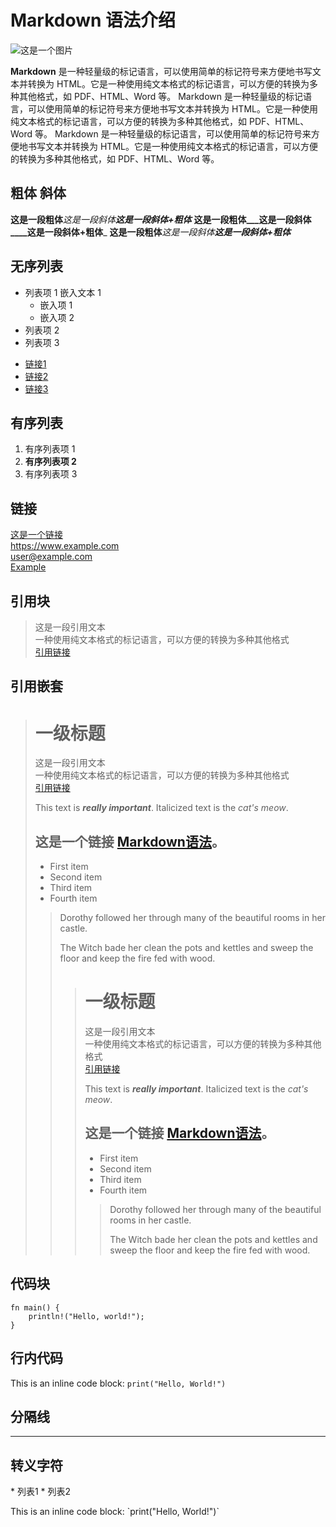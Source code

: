 # Markdown 语法介绍

![这是一个图片](https://markdown.land/wp-content/uploads/2021/06/markdown-512px.png)

__Markdown__ 是一种轻量级的标记语言，可以使用简单的标记符号来方便地书写文本并转换为 HTML。它是一种使用纯文本格式的标记语言，可以方便的转换为多种其他格式，如 PDF、HTML、Word 等。
Markdown 是一种轻量级的标记语言，可以使用简单的标记符号来方便地书写文本并转换为 HTML。它是一种使用纯文本格式的标记语言，可以方便的转换为多种其他格式，如 PDF、HTML、Word 等。
Markdown 是一种轻量级的标记语言，可以使用简单的标记符号来方便地书写文本并转换为 HTML。它是一种使用纯文本格式的标记语言，可以方便的转换为多种其他格式，如 PDF、HTML、Word 等。

## 粗体 斜体
**这是一段粗体***这是一段斜体****这是一段斜体+粗体***
__这是一段粗体___这是一段斜体____这是一段斜体+粗体___
**这是一段粗体**_这是一段斜体_***这是一段斜体+粗体***

## 无序列表
- 列表项 1
  嵌入文本 1
  - 嵌入项 1
  - 嵌入项 2
- 列表项 2
- 列表项 3

* [链接1](https://www.example.com)
* [链接2](https://www.example.com)
* [链接3](https://www.example.com)


## 有序列表
1. 有序列表项 1
1. **__有序列表项 2__**
1. 有序列表项 3

## 链接
[这是一个链接](https://www.example.com) <br>
<https://www.example.com> <br>
<user@example.com> <br>
[Example][link] <br>

## 引用块
> 这是一段引用文本  
> 一种使用纯文本格式的标记语言，可以方便的转换为多种其他格式<br>
> [引用链接](https://www.example.com)

## 引用嵌套
> # 一级标题
> 这是一段引用文本  
> 一种使用纯文本格式的标记语言，可以方便的转换为多种其他格式<br>
> [引用链接](https://www.example.com)
> 
> This text is ***really important***.
> Italicized text is the _cat's meow_.
>
> ## 这是一个链接 [Markdown语法](https://markdown.com.cn)。
> - First item
> - Second item
> - Third item
> - Fourth item
>
> > Dorothy followed her through many of the beautiful rooms in her castle.
> >
> > The Witch bade her clean the pots and kettles and sweep the floor and keep the fire fed with wood.
>>> # 一级标题
>>> 这是一段引用文本  
>>> 一种使用纯文本格式的标记语言，可以方便的转换为多种其他格式<br>
>>> [引用链接](https://www.example.com)
>>> 
>>> This text is ***really important***.
>>> Italicized text is the _cat's meow_.
>>>
>>> ## 这是一个链接 [Markdown语法](https://markdown.com.cn)。
>>> - First item
>>> - Second item
>>> - Third item
>>> - Fourth item
>>>
>>> >  Dorothy followed her through many of the beautiful rooms in her castle.
>>> >
>>>>  The Witch bade her clean the pots and kettles and sweep the floor and keep the fire fed with wood.


## 代码块
```
fn main() {
    println!("Hello, world!");
}
```

## 行内代码
This is an inline code block: `print("Hello, World!")`

## 分隔线

---

## 转义字符

\* 列表1
\* 列表2

This is an inline code block: \`print("Hello, World!")`


[link]: https://www.example.com "example"